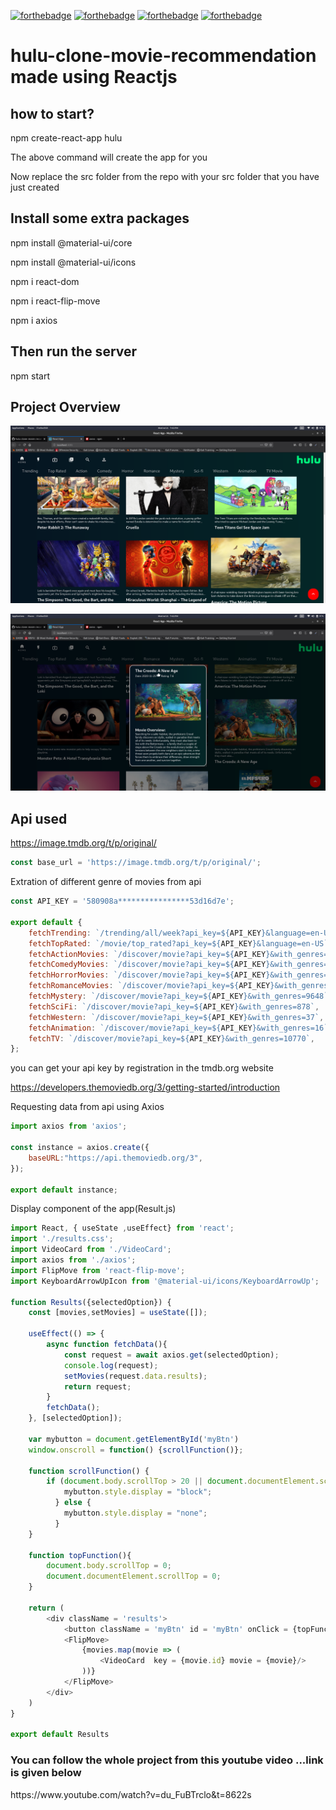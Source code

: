 [![forthebadge](https://forthebadge.com/images/badges/built-with-love.svg)](https://forthebadge.com)
[![forthebadge](https://forthebadge.com/images/badges/made-with-javascript.svg)](https://forthebadge.com)
[![forthebadge](https://forthebadge.com/images/badges/uses-html.svg)](https://forthebadge.com)
[![forthebadge](https://forthebadge.com/images/badges/uses-css.svg)](https://forthebadge.com)


# hulu-clone-movie-recommendation made using Reactjs

<h2>how to start?</h2>
npm create-react-app hulu
<p>The above command will create the app for you</p>
<p>Now replace the src folder from the repo with your src folder that you have just created</p>
<h2>Install some extra packages</h2>
<p>npm install @material-ui/core</p>
<p>npm install @material-ui/icons</p>
<p>npm i react-dom</p>
<p>npm i react-flip-move</p>
<p>npm i axios</p>
<h2>Then run the server</h2>
<p>npm start </p>

<h2>Project Overview</h2>
  
  ![](1.png)
  
  ![](2.png)
  
<h2>Api used</h2>

https://image.tmdb.org/t/p/original/

```javascript
const base_url = 'https://image.tmdb.org/t/p/original/';
```
<p>Extration of different genre of movies from api</p>

```javascript
const API_KEY = '580908a****************53d16d7e';

export default {
    fetchTrending: `/trending/all/week?api_key=${API_KEY}&language=en-US`,
    fetchTopRated: `/movie/top_rated?api_key=${API_KEY}&language=en-US`,
    fetchActionMovies: `/discover/movie?api_key=${API_KEY}&with_genres=28`,
    fetchComedyMovies: `/discover/movie?api_key=${API_KEY}&with_genres=35`,
    fetchHorrorMovies: `/discover/movie?api_key=${API_KEY}&with_genres=27`,
    fetchRomanceMovies: `/discover/movie?api_key=${API_KEY}&with_genres=10749`,
    fetchMystery: `/discover/movie?api_key=${API_KEY}&with_genres=9648`,
    fetchSciFi: `/discover/movie?api_key=${API_KEY}&with_genres=878`,
    fetchWestern: `/discover/movie?api_key=${API_KEY}&with_genres=37`,
    fetchAnimation: `/discover/movie?api_key=${API_KEY}&with_genres=16`,
    fetchTV: `/discover/movie?api_key=${API_KEY}&with_genres=10770`,
};

```
<p>you can get your api key by registration in the tmdb.org website</p>

https://developers.themoviedb.org/3/getting-started/introduction

<p>Requesting data from api using Axios</p>

```javascript
import axios from 'axios';

const instance = axios.create({
    baseURL:"https://api.themoviedb.org/3",
});

export default instance;
```

<p>Display component of the app(Result.js)</p>

```javascript
import React, { useState ,useEffect} from 'react';
import './results.css';
import VideoCard from './VideoCard';
import axios from './axios';
import FlipMove from 'react-flip-move';
import KeyboardArrowUpIcon from '@material-ui/icons/KeyboardArrowUp';

function Results({selectedOption}) {
    const [movies,setMovies] = useState([]);
    
    useEffect(() => {
        async function fetchData(){
            const request = await axios.get(selectedOption);
            console.log(request);
            setMovies(request.data.results);
            return request;
        }
        fetchData();
    }, [selectedOption]);

    var mybutton = document.getElementById('myBtn')
    window.onscroll = function() {scrollFunction()};
    
    function scrollFunction() {
        if (document.body.scrollTop > 20 || document.documentElement.scrollTop > 20) {
            mybutton.style.display = "block";
          } else {
            mybutton.style.display = "none";
          }
    }

    function topFunction(){
        document.body.scrollTop = 0;
        document.documentElement.scrollTop = 0;
    }
    
    return (
        <div className = 'results'>
            <button className = 'myBtn' id = 'myBtn' onClick = {topFunction}><KeyboardArrowUpIcon fontSize = 'large'/></button>
            <FlipMove>
                {movies.map(movie => (
                    <VideoCard  key = {movie.id} movie = {movie}/>
                ))}
            </FlipMove>
        </div>
    )
}

export default Results

```

<h3>You can follow the whole project from this youtube video ...link is given below</h3>
https://www.youtube.com/watch?v=du_FuBTrclo&t=8622s
